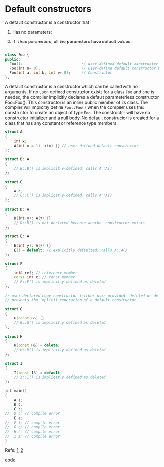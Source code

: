 # Default constructors
A default constructor is a constructor that 
1. Has no parameters:


2. If it has parameters, all the parameters have default values.


```cpp

class Foo {
public:
  Foo();                           // user-defined default constructor with no arguments
  Foo(int n= 0);                   // user-define default constructor with one default argument
  Foo(int a, int b, int v= 0);     // Constructor
};
```
A default constructor is a constructor which can be called with no arguments. If no user-defined constructor exists for a class `Foo` and one is needed, the compiler implicitly declares a default parameterless constructor Foo::Foo(). This constructor is an inline public member of its class. The compiler will implicitly define `Foo::Foo()` when the compiler uses this constructor to create an object of type `Foo`. The constructor will have no constructor initializer and a null body.  No default constructor is created for a class that has any constant or reference type members. 




```cpp
struct A
{
    int x;
    A(int x = 1): x(x) {} // user-defined default constructor
};
 
struct B: A
{
    // B::B() is implicitly-defined, calls A::A()
};
 
struct C
{
    A a;
    // C::C() is implicitly-defined, calls A::A()
};
 
struct D: A
{
    D(int y): A(y) {}
    // D::D() is not declared because another constructor exists
};
 
struct E: A
{
    E(int y): A(y) {}
    E() = default; // explicitly defaulted, calls A::A()
};
 
struct F
{
    int& ref; // reference member
    const int c; // const member
    // F::F() is implicitly defined as deleted
};
 
// user declared copy constructor (either user-provided, deleted or defaulted)
// prevents the implicit generation of a default constructor
 
struct G
{
    G(const G&) {}
    // G::G() is implicitly defined as deleted
};
 
struct H
{
    H(const H&) = delete;
    // H::H() is implicitly defined as deleted
};
 
struct I
{
    I(const I&) = default;
    // I::I() is implicitly defined as deleted
};
 
int main()
{
    A a;
    B b;
    C c;
//  D d; // compile error
    E e;
//  F f; // compile error
//  G g; // compile error
//  H h; // compile error
//  I i; // compile error
}
```



Refs: [1](https://www.ibm.com/docs/en/zos/2.2.0?topic=only-default-constructors-c), [2](https://en.cppreference.com/w/cpp/language/default_constructor)


[code](../src/class/default_0_delete_meaning.cpp)
